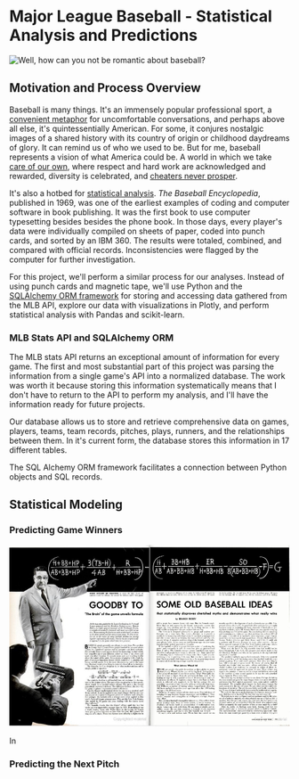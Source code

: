 # Major League Baseball - Statistical Analysis and Predictions 

![Well, how can you not be romantic about baseball?](https://media.giphy.com/media/13kzikBxzyRaRG/giphy.gif)

## Motivation and Process Overview 

Baseball is many things. It's an immensely popular professional sport, a [convenient metaphor](https://deadspin.com/baseball-is-the-horniest-sport-1809943124) for uncomfortable conversations, and perhaps above all else, it's quintessentially American. For some, it conjures nostalgic images of a shared history with its country of origin or childhood daydreams of glory.  It can remind us of who we used to be. But for me, baseball represents a vision of what America could be. A world in which we take [care of our own](https://benefitsbclp.com/major-league-baseball-pension-and-healthcare-benefits/), where respect and hard work are acknowledged and rewarded, diversity is celebrated, and [cheaters never prosper](https://www.usatoday.com/story/sports/mlb/astros/2020/01/13/astros-stealing-signs-penalties-jeff-luhnow-aj-hinch-suspended-year/4456644002/).

It's also a hotbed for [statistical analysis](https://en.wikipedia.org/wiki/Baseball_statistics). *The Baseball Encyclopedia*, published in 1969, was one of the earliest examples of coding and computer software in book publishing. It was the first book to use computer typesetting besides besides the phone book. In those days, every player's data were individually compiled on sheets of paper, coded into punch cards, and sorted by an IBM 360. The results were totaled, combined, and compared with official records. Inconsistencies were flagged by the computer for further investigation. 

For this project, we'll perform a similar process for our analyses. Instead of using punch cards and magnetic tape, we'll use Python and the [SQLAlchemy ORM framework](https://docs.sqlalchemy.org/en/13/orm/index.html) for storing and accessing data gathered from the MLB API, explore our data with visualizations in Plotly, and perform statistical analysis with Pandas and scikit-learn. 


### MLB Stats API and SQLAlchemy ORM
The MLB stats API returns an exceptional amount of information for every game. The first and most substantial part of this project was parsing the information from a single game's API into a normalized database. The work was worth it because storing this information systematically means that I don't have to return to the API to perform my analysis, and I'll have the information ready for future projects. 

Our database allows us to store and retrieve comprehensive data on games, players, teams, team records, pitches, plays, runners, and the relationships between them. In it's current form, the database stores this information in 17 different tables.

The SQL Alchemy ORM framework facilitates a connection between Python objects and SQL records. 

## Statistical Modeling

### Predicting Game Winners

![Branch Rickey. Life Magazine, 1954](images/Rickey_obp.jpg)

In 
### Predicting the Next Pitch 
